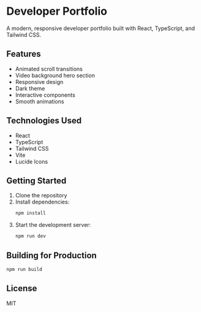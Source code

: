 # Developer Portfolio

A modern, responsive developer portfolio built with React, TypeScript, and Tailwind CSS.

## Features

- Animated scroll transitions
- Video background hero section
- Responsive design
- Dark theme
- Interactive components
- Smooth animations

## Technologies Used

- React
- TypeScript
- Tailwind CSS
- Vite
- Lucide Icons

## Getting Started

1. Clone the repository
2. Install dependencies:
   ```bash
   npm install
   ```
3. Start the development server:
   ```bash
   npm run dev
   ```

## Building for Production

```bash
npm run build
```

## License

MIT
